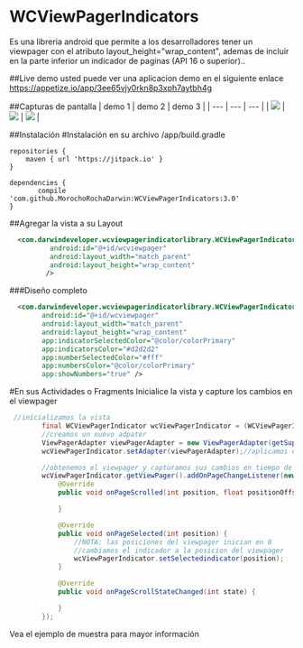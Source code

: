 # WCViewPagerIndicators
Es una libreria android que permite a los desarrolladores tener un viewpager con el atributo layout_height="wrap_content", ademas  de incluir en la parte inferior un indicador de paginas (API 16 o superior)..

##Live demo
usted puede ver una aplicacion demo en el siguiente enlace https://appetize.io/app/3ee65vjy0rkn8p3xph7aytbh4g

##Capturas de pantalla
| demo 1 | demo 2 | demo 3 |
| --- | --- | --- |
| ![](https://cloud.githubusercontent.com/assets/15864336/23829170/144e0a5a-06b8-11e7-86d5-f7c787eb7678.png) | ![](https://cloud.githubusercontent.com/assets/15864336/23829171/14816774-06b8-11e7-8c20-e4c64f2dfb3b.png) | ![](https://cloud.githubusercontent.com/assets/15864336/23829172/14863d58-06b8-11e7-9e51-dd3793528bc7.png) |

##Instalación
#Instalación
en su archivo /app/build.gradle
```
repositories {
    maven { url 'https://jitpack.io' }
}

dependencies {
       compile 'com.github.MorochoRochaDarwin:WCViewPagerIndicators:3.0'
}
```

##Agregar la vista a su Layout
```xml
  <com.darwindeveloper.wcviewpagerindicatorlibrary.WCViewPagerIndicator
          android:id="@+id/wcviewpager"
          android:layout_width="match_parent"
          android:layout_height="wrap_content"
         />
```
###Diseño completo
```xml
  <com.darwindeveloper.wcviewpagerindicatorlibrary.WCViewPagerIndicator
        android:id="@+id/wcviewpager"
        android:layout_width="match_parent"
        android:layout_height="wrap_content"
        app:indicatorSelectedColor="@color/colorPrimary"
        app:indicatorsColor="#d2d2d2"
        app:numberSelectedColor="#fff"
        app:numbersColor="@color/colorPrimary"
        app:showNumbers="true" />

```

#En sus Actividades o Fragments
Inicialice la vista y capture los cambios en el viewpager
```java
 //inicializamos la vista
        final WCViewPagerIndicator wcViewPagerIndicator = (WCViewPagerIndicator) findViewById(R.id.wcviewpager);
        //creamos un nuevo adpater
        ViewPagerAdapter viewPagerAdapter = new ViewPagerAdapter(getSupportFragmentManager());
        wcViewPagerIndicator.setAdapter(viewPagerAdapter);//aplicamos el adapter

        //obtenemos el viewpager y capturamos sus cambios en tiempo de ejecucuion
        wcViewPagerIndicator.getViewPager().addOnPageChangeListener(new ViewPager.OnPageChangeListener() {
            @Override
            public void onPageScrolled(int position, float positionOffset, int positionOffsetPixels) {

            }

            @Override
            public void onPageSelected(int position) {
                //NOTA: las posiciones del viewpager inician en 0
                //cambiamos el indicador a la posicion del viewpager
                wcViewPagerIndicator.setSelectedindicator(position);
            }

            @Override
            public void onPageScrollStateChanged(int state) {

            }
        });
```

Vea el ejemplo de muestra para mayor información




